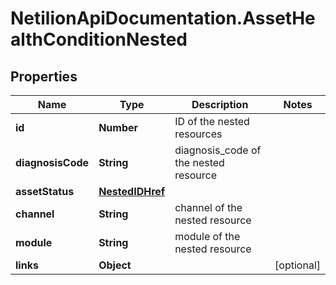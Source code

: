 # NetilionApiDocumentation.AssetHealthConditionNested

## Properties
Name | Type | Description | Notes
------------ | ------------- | ------------- | -------------
**id** | **Number** | ID of the nested resources | 
**diagnosisCode** | **String** | diagnosis_code of the nested resource | 
**assetStatus** | [**NestedIDHref**](NestedIDHref.md) |  | 
**channel** | **String** | channel of the nested resource | 
**module** | **String** | module of the nested resource | 
**links** | **Object** |  | [optional] 
